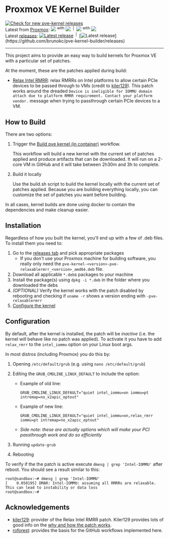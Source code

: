 # Proxmox VE Kernel Builder

[![Check for new pve-kernel releases](https://github.com/brunokc/pve-kernel-builder/actions/workflows/trigger-kernel-check.yml/badge.svg)](https://github.com/brunokc/pve-kernel-builder/actions/workflows/kernel-check-schedule.yml)  
Latest from [Proxmox](https://git.proxmox.com/):
<img src="https://img.shields.io/badge/dynamic/yaml?color=informational&label=proxmox&query=version.proxmox&url=https%3A%2F%2Fraw.githubusercontent.com%2Fbrunokc%2Fpve-kernel-builder%2Fmain%2Fconfig%2Fmaster%2Fversion"> <sup>with</sup> <img src="https://img.shields.io/badge/dynamic/yaml?color=informational&label=kernel&query=version.kernel&url=https%3A%2F%2Fraw.githubusercontent.com%2Fbrunokc%2Fpve-kernel-builder%2Fmain%2Fconfig%2Fmaster%2Fversion">
<sup>&nbsp;|&nbsp;</sup>
<img src="https://img.shields.io/badge/dynamic/yaml?color=informational&label=proxmox&query=version.proxmox&url=https%3A%2F%2Fraw.githubusercontent.com%2Fbrunokc%2Fpve-kernel-builder%2Fmain%2Fconfig%2Fpve-kernel-5.15%2Fversion"> <sup>with</sup> <img src="https://img.shields.io/badge/dynamic/yaml?color=informational&label=kernel&query=version.kernel&url=https%3A%2F%2Fraw.githubusercontent.com%2Fbrunokc%2Fpve-kernel-builder%2Fmain%2Fconfig%2Fpve-kernel-5.15%2Fversion">  
Latest [releases](https://github.com/brunokc/pve-kernel-builder/releases):
[![Latest release](https://img.shields.io/github/v/release/brunokc/pve-kernel-builder?display_name=release&sort=date)](https://github.com/brunokc/pve-kernel-builder/releases)
<sup>&nbsp;|&nbsp;</sup>
[![Latest release](https://img.shields.io/github/v/release/brunokc/pve-kernel-builder?display_name=release&sort=date&filter=*5.15*)](https://github.com/brunokc/pve-kernel-builder/releases)

---

<!--
<table>
  <tr>
    <td>proxmox</td>
    <td><img src="https://img.shields.io/badge/dynamic/yaml?color=informational&label=proxmox&query=version.proxmox&url=https%3A%2F%2Fraw.githubusercontent.com%2Fbrunokc%2Fpve-kernel-builder%2Fmain%2Fconfig%2Fmaster%2Fversion"></td>
  </tr>
  <tr>
    <td>master</td>
    <td><img src="https://img.shields.io/badge/dynamic/yaml?color=informational&label=kernel&query=version.kernel&url=https%3A%2F%2Fraw.githubusercontent.com%2Fbrunokc%2Fpve-kernel-builder%2Fmain%2Fconfig%2Fmaster%2Fversion"></td>
  </tr>
  <tr>
    <td>5.15</td>
    <td><img src="https://img.shields.io/badge/dynamic/yaml?color=informational&label=kernel&query=version.kernel&url=https%3A%2F%2Fraw.githubusercontent.com%2Fbrunokc%2Fpve-kernel-builder%2Fmain%2Fconfig%2Fpve-kernel-5.15%2Fversion"></td>
  </tr>
</table>
-->

This project aims to provide an easy way to build kernels for Proxmox VE 
with a particular set of patches. 

At the moment, these are the patches applied during build:

* [Relax Intel RMRR](https://github.com/kiler129/relax-intel-rmrr): relax 
RMRRs on Intel platforms to allow certain PCIe devices to be passed through
to VMs (credit to [kiler129](https://github.com/kiler129/relax-intel-rmrr)).
This patch works around the dreaded `Device is ineligible for IOMMU domain 
attach due to platform RMRR requirement. Contact your platform vendor.` 
message when trying to passthrough certain PCIe devices to a VM.

## How to Build

There are two options:

1. Trigger the [Build pve kernel (in container)](https://github.com/brunokc/pve-kernel-builder/actions/workflows/build-pve-kernel-container.yml) 
workflow.

   This workflow will build a new kernel with the current set of patches applied 
   and produce artifacts that can be downloaded. It will run on a 2-core VM in 
   GitHub and it will take between 2h30m and 3h to complete.

2. Build it locally

   Use the build.sh script to build the kernel locally with the current set of 
   patches applied. Because you are building everything locally, you can customize
   the set of patches you want before building.

In all cases, kernel builds are done using docker to contain the dependencies
and make cleanup easier.

## Installation

Regardless of how you built the kernel, you'll end up with a few of .deb files. 
To install them you need to:

1. Go to the [releases tab](https://github.com/brunokc/pve-kernel-builder/releases/) and pick appropriate packages
   - If you don't use your Proxmox machine for building software, you really only need the `pve-kernel-<version>-pve-relaxablermrr_<version>_amd64.deb` file.
3. Download all applicable `*.deb`s packages to your machine
4. Install the package(s) using `dpkg -i *.deb` in the folder where you downloaded the debs
5. *(OPTIONAL)* Verify the kernel works with the patch disabled by rebooting and checking if `uname -r` shows a version 
   ending with `-pve-relaxablermrr`
5. [Configure the kernel](README.md#configuration)

## Configuration

By default, after the kernel is installed, the patch will be *inactive* (i.e. the kernel will
behave like no patch was applied). To activate it you have to add `relax_rmrr` to the `intel_iommu`
option on your Linux boot args.

In most distros (including Proxmox) you do this by:

1. Opening `/etc/default/grub` (e.g. using `nano /etc/default/grub`)
2. Editing the `GRUB_CMDLINE_LINUX_DEFAULT` to include the option:

    - Example of old line:
      ```
      GRUB_CMDLINE_LINUX_DEFAULT="quiet intel_iommu=on iommu=pt intremap=no_x2apic_optout"
      ```
    - Example of new line:
      ```
      GRUB_CMDLINE_LINUX_DEFAULT="quiet intel_iommu=on,relax_rmrr iommu=pt intremap=no_x2apic_optout"
      ```
    - *Side note: these are actually options which will make your PCI passthrough work and do so efficiently*
3. Running `update-grub`
4. Rebooting

To verify if the the patch is active execute `dmesg | grep 'Intel-IOMMU'` after reboot. 
You should see a result similar to this:
 
```
root@sandbox:~# dmesg | grep 'Intel-IOMMU'
[    0.050195] DMAR: Intel-IOMMU: assuming all RMRRs are relaxable. This can lead to instability or data loss
root@sandbox:~# 
```

## Acknowledgements

* [kiler129](https://github.com/kiler129/relax-intel-rmrr): provider of the Relax Intel RMRR patch. Kiler129 provides lots of good info on the [why and how the patch works](https://github.com/kiler129/relax-intel-rmrr/blob/master/deep-dive.md).
* [roforest](https://github.com/roforest/Actions-pve-kernel): provides the basis for the GitHub workflows implemented here.
